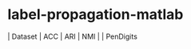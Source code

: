 # label-propagation-matlab


| Dataset          | ACC                   |  ARI            |  NMI      |
| PenDigits     
